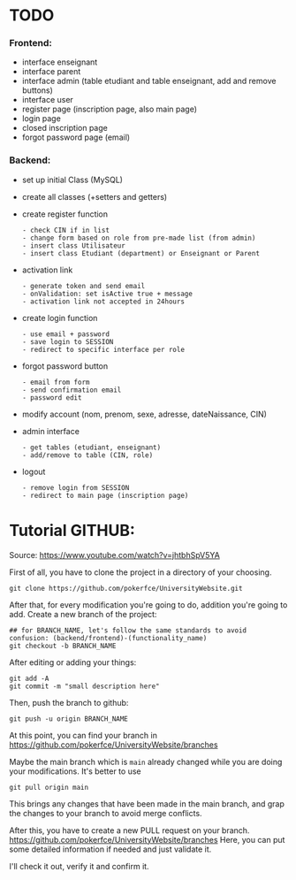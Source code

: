 
# TODO


### Frontend:
- interface enseignant
- interface parent
- interface admin (table etudiant and table enseignant, add and remove buttons)
- interface user
- register page (inscription page, also main page)
- login page
- closed inscription page
- forgot password page (email)

### Backend:

- set up initial Class (MySQL)
- create all classes (+setters and getters)

- create register function 
  ```
  - check CIN if in list
  - change form based on role from pre-made list (from admin)
  - insert class Utilisateur 
  - insert class Etudiant (department) or Enseignant or Parent
  ```

- activation link
  ```
  - generate token and send email
  - onValidation: set isActive true + message
  - activation link not accepted in 24hours
  ```

- create login function 
  ```
  - use email + password
  - save login to SESSION
  - redirect to specific interface per role
  ```

- forgot password button 
  ```
  - email from form
  - send confirmation email
  - password edit
  ```

- modify account (nom, prenom, sexe, adresse, dateNaissance, CIN) 

- admin interface
  ```
  - get tables (etudiant, enseignant)
  - add/remove to table (CIN, role)
  ```

- logout 
  ```
  - remove login from SESSION
  - redirect to main page (inscription page)
  ```


# Tutorial GITHUB:
Source: https://www.youtube.com/watch?v=jhtbhSpV5YA

First of all, you have to clone the project in a directory of your choosing.

  ```
  git clone https://github.com/pokerfce/UniversityWebsite.git
  ```

After that, for every modification you're going to do, addition you're going to add. Create a new branch of the project:
  ```
  ## for BRANCH_NAME, let's follow the same standards to avoid confusion: (backend/frontend)-(functionality_name)
  git checkout -b BRANCH_NAME 
  ```


After editing or adding your things:
  ```
  git add -A
  git commit -m "small description here"
  ```

Then, push the branch to github:
  ```
  git push -u origin BRANCH_NAME
  ```

At this point, you can find your branch in https://github.com/pokerfce/UniversityWebsite/branches

Maybe the main branch which is   ``` main ``` already changed while you are doing your modifications. It's better to use
  ```
  git pull origin main
  ```
This brings any changes that have been made in the main branch, and grap the changes to your branch to avoid merge conflicts.

After this, you have to create a new PULL request on your branch. https://github.com/pokerfce/UniversityWebsite/branches
Here, you can put some detailed information if needed and just validate it.

I'll check it out, verify it and confirm it.

